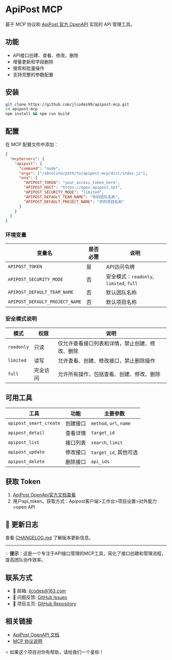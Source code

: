 # ApiPost MCP

基于 MCP 协议和 [ApiPost 官方 OpenAPI](https://docs.apipost.net/docs/detail/2a37986cbc64000?target_id=23796913b176e1) 实现的 API 管理工具。

## 功能

- API接口创建、查看、修改、删除
- 增量更新和字段删除
- 搜索和批量操作
- 支持完整的参数配置

## 安装

```bash
git clone https://github.com/jlcodes99/apipost-mcp.git
cd apipost-mcp
npm install && npm run build
```

## 配置

在 MCP 配置文件中添加：

```json
{
  "mcpServers": {
    "apipost": {
      "command": "node",
      "args": ["/absolute/path/to/apipost-mcp/dist/index.js"],
      "env": {
        "APIPOST_TOKEN": "your_access_token_here",
        "APIPOST_HOST": "https://open.apipost.net",
        "APIPOST_SECURITY_MODE": "limited",
        "APIPOST_DEFAULT_TEAM_NAME": "你的团队名称",
        "APIPOST_DEFAULT_PROJECT_NAME": "你的项目名称"
      }
    }
  }
}

```

### 环境变量

| 变量名 | 是否必需 | 说明 |
|--------|------|------|
| `APIPOST_TOKEN` | 是 | API访问令牌 |
| `APIPOST_SECURITY_MODE` | 否 | 安全模式：`readonly`, `limited`, `full` |
| `APIPOST_DEFAULT_TEAM_NAME` | 否 | 默认团队名称 |
| `APIPOST_DEFAULT_PROJECT_NAME` | 否 | 默认项目名称 |

### 安全模式说明

| 模式 | 权限 | 说明 |
|------|------|------|
| `readonly` | 只读 | 仅允许查看接口列表和详情，禁止创建、修改、删除 |
| `limited` | 读写 | 允许查看、创建、修改接口，禁止删除操作 |
| `full` | 完全访问 | 允许所有操作，包括查看、创建、修改、删除 |


## 可用工具

| 工具 | 功能 | 主要参数 |
|------|------|---------|
| `apipost_smart_create` | 创建接口 | `method`, `url`, `name` |
| `apipost_detail` | 查看详情 | `target_id` |
| `apipost_list` | 接口列表 | `search`, `limit` |
| `apipost_update` | 修改接口 | `target_id`, 其他可选 |
| `apipost_delete` | 删除接口 | `api_ids` |


## 获取 Token

1. [ApiPost OpenApi官方文档查看](https://docs.apipost.net/docs/detail/2a37986cbc64000?target_id=0)
2. 用户api_token。获取方式：Apipost客户端>工作台>项目设置>对外能力>open API

## 📝 更新日志

查看 [CHANGELOG.md](CHANGELOG.md) 了解版本更新信息。

---

💡 **提示**：这是一个专注于API接口管理的MCP工具，简化了接口创建和管理流程，提高团队协作效率。

## 联系方式

- 📧 邮箱: jlcodes@163.com
- 🐛 问题反馈: [GitHub Issues](https://github.com/jlcodes99/apipost-mcp/issues)
- 🌟 项目主页: [GitHub Repository](https://github.com/jlcodes99/apipost-mcp)

## 相关链接

- [ApiPost OpenAPI 文档](https://docs.apipost.net/docs/detail/2a37986cbc64000?target_id=23796913b176e1)
- [MCP 协议说明](https://github.com/modelcontextprotocol/specification)


⭐ 如果这个项目对你有帮助，请给我们一个星标！